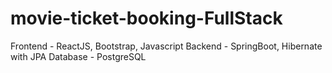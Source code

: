 # movie-ticket-booking-FullStack
Frontend - ReactJS, Bootstrap, Javascript
Backend - SpringBoot, Hibernate with JPA 
Database - PostgreSQL
